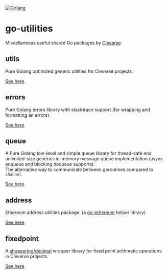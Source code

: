 [![Golang](https://badges.aleen42.com/src/golang.svg)](https://golang.org/)

# go-utilities

Miscellaneous useful shared Go packages by [Cleverse](https://about.cleverse.com)

## utils

Pure Golang optimized generic utilities for Cleverse projects.

[See here](utils/README.md).

## errors

Pure Golang errors library with stacktrace support (for wrapping and formatting an errors).

[See here](errors/README.md).

## queue

A Pure Golang low-level and simple queue library for thread-safe and unlimited-size generics in-memory message queue implementation (async enqueue and blocking dequeue supports).\
The alternative way to communicate between goroutines compared to `channel`

[See here](queue/README.md).

## address

Ethereum address utilities package. (a [go-ethereum](https://github.com/ethereum/go-ethereum) helper library)

[See here](address/README.md).

## fixedpoint

A [shopspring/decimal](https://github.com/shopspring/decimal) wrapper library for fixed point arithmetic operations in Cleverse projects.

[See here](fixedpoint/README.md).
